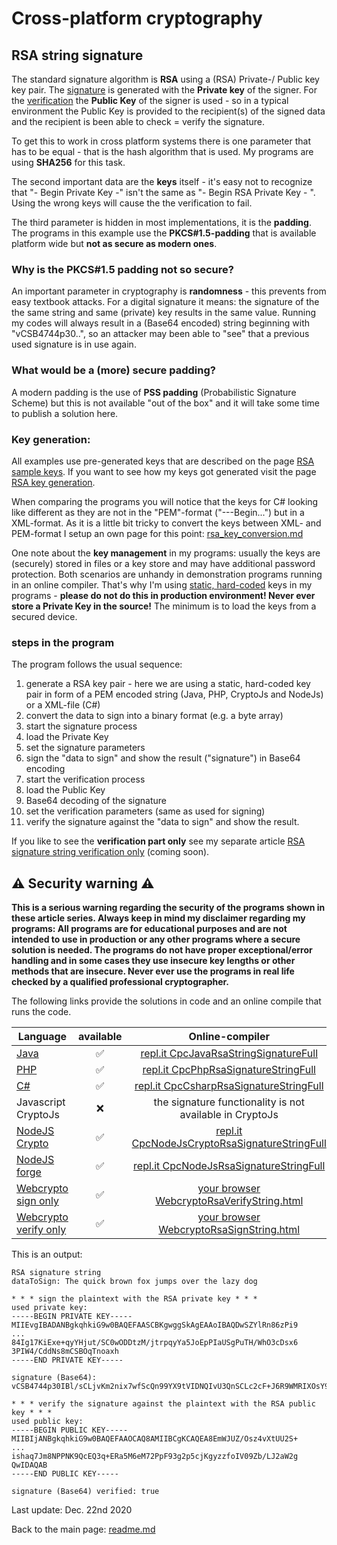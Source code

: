 # Cross-platform cryptography

## RSA string signature

The standard signature algorithm is **RSA** using a (RSA) Private-/ Public key key pair. The <u>signature</u> is generated with the **Private key** of the signer. For the <u>verification</u> the **Public Key** of the signer is used - so in a typical environment the Public Key is provided to the recipient(s) of the signed data and the recipient is been able to check = verify the signature.

To get this to work in cross platform systems there is one parameter that has to be equal - that is the hash algorithm that is used. My programs are using **SHA256** for this task.

The second important data are the **keys** itself - it's easy not to recognize that "- Begin Private Key -" isn't the same as "- Begin RSA Private Key - ". Using the wrong keys will cause the the verification to fail.

The third parameter is hidden in most implementations, it is the **padding**. The programs in this example use the **PKCS#1.5-padding** that is available platform wide but **not as secure as modern ones**.

### Why is the PKCS#1.5 padding not so secure?

An important parameter in cryptography is **randomness** - this prevents from easy textbook attacks. For a digital signature it means: the signature of the the same string and same (private) key results in the same value. Running my codes will always result in a (Base64 encoded) string beginning with "vCSB4744p30..", so an attacker may been able to "see" that a previous used signature is in use again.

### What would be a (more) secure padding?

A modern padding is the use of **PSS padding** (Probabilistic Signature Scheme) but this is not available "out of the box" and it will take some time to publish a solution here.

### Key generation: 

All examples use pre-generated keys that are described on the page [RSA sample keys](rsa_sample_keypair.md). If you want to see how my keys got generated visit the page [RSA key generation](rsa_key_generation.md). 

When comparing the programs you will notice that the keys for C# looking like different as they are not in the "PEM"-format ("---Begin...") but in a XML-format. As it is a little bit tricky to convert the keys between XML- and PEM-format I setup an own page for this point: [rsa_key_conversion.md](rsa_key_conversion.md)

One note about the **key management** in my programs: usually the keys are (securely) stored in files or a key store and may have additional password protection. Both scenarios are unhandy in demonstration programs running in an online compiler. That's why I'm using <u>static, hard-coded</u> keys in my programs - **please do not do this in production environment! Never ever store a Private Key in the source!** The minimum is to load the keys from a secured device.

### steps in the program

The program follows the usual sequence:
1. generate a RSA key pair - here we are using a static, hard-coded key pair in form of a PEM encoded string (Java, PHP, CryptoJs and NodeJs) or a XML-file (C#)
2. convert the data to sign into a binary format (e.g. a byte array)
3. start the signature process
4. load the Private Key
5. set the signature parameters
6. sign the "data to sign" and show the result ("signature") in Base64 encoding
7. start the verification process
8. load the Public Key
9. Base64 decoding of the signature
10. set the verification parameters (same as used for signing)
11. verify the signature against the "data to sign" and show the result.

If you like to see the **verification part only** see my separate article [RSA signature string verification only](rsa_signature_string_verification_only.md) (coming soon).

## :warning: Security warning :warning:

**This is a serious warning regarding the security of the programs shown in these article series.  Always keep in mind my disclaimer regarding my programs: All programs are for educational purposes and are not intended to use in production or any other programs where a  secure solution is needed. The programs do not have proper exceptional/error handling and in some cases they use insecure key lengths or other methods that are insecure. Never ever use the programs in real life checked by a qualified professional cryptographer.**

The following links provide the solutions in code and an online compile that runs the code.

| Language | available | Online-compiler
| ------ | :---: | :----: |
| [Java](RsaSignatureString/RsaSignatureStringFull.java) | :white_check_mark: | [repl.it CpcJavaRsaStringSignatureFull](https://repl.it/@javacrypto/CpcJavaRsaSignatureStringFull#Main.java/)
| [PHP](RsaSignatureString/RsaSignatureStringFull.php) | :white_check_mark: | [repl.it CpcPhpRsaSignatureStringFull](https://repl.it/@javacrypto/CpcPhpRsaSignatureStringFull#main.php/)
| [C#](RsaSignatureString/RsaSignatureStringFull.cs) | :white_check_mark: | [repl.it CpcCsharpRsaSignatureStringFull](https://repl.it/@javacrypto/CpcCsharpRsaSignatureStringFull#main.cs/)
| Javascript CryptoJs | :x: | the signature functionality is not available in CryptoJs
| [NodeJS Crypto](RsaSignatureString/RsaSignatureStringFullNodeJsCrypto.js) | :white_check_mark: | [repl.it CpcNodeJsCryptoRsaSignatureStringFull](https://repl.it/@javacrypto/CpcNodeJsCryptoRsaSignatureStringFull#index.js/)
| [NodeJS forge](RsaSignatureString/RsaSignatureStringFullNodeJs.js) | :white_check_mark: | [repl.it CpcNodeJsRsaSignatureStringFull](https://repl.it/@javacrypto/CpcNodeJsRsaSignatureStringFull#index.js/)
| [Webcrypto sign only](RsaSignatureString/rsasignaturestringsign.html) | :white_check_mark: | [your browser WebcryptoRsaVerifyString.html](https://java-crypto.github.io/cross_platform_crypto/RsaSignatureString//rsasignaturestringsign.html)
| [Webcrypto verify only](RsaSignatureString/rsasignaturestringverification.html) | :white_check_mark: | [your browser WebcryptoRsaSignString.html](https://java-crypto.github.io/cross_platform_crypto/RsaSignatureString/rsasignaturestringverification.html)

This is an output:

```plaintext
RSA signature string
dataToSign: The quick brown fox jumps over the lazy dog

* * * sign the plaintext with the RSA private key * * *
used private key:
-----BEGIN PRIVATE KEY-----
MIIEvgIBADANBgkqhkiG9w0BAQEFAASCBKgwggSkAgEAAoIBAQDwSZYlRn86zPi9
...
84Ig17KiExe+qyYHjut/SC0wODDtzM/jtrpqyYa5JoEpPIaUSgPuTH/WhO3cDsx6
3PIW4/CddNs8mCSBOqTnoaxh
-----END PRIVATE KEY-----

signature (Base64): vCSB4744p30IBl/sCLjvKm2nix7wfScQn99YX9tVIDNQIvU3QnSCLc2cF+J6R9WMRIXOsY94MxjKCQANW0CuaSs+w31ePHaounFVnmXyY092SicZrtpwlxw2CHqJ0NSyciDpxlRId1vjKlp9E5IJmYtVMtL2hfb711P+nb+m+1sPplNXPpJpdnWIzfLsDMVxCkplAdrcoH2HuWgOtOCHAf3vWbUC/vkvi388NT1UXJRPoERM0m1v11ogP9DiycMdoJxg3fbdH3HknbR02MLNEr7q4ZMzlrKxnYChwp2hnnBvJDcXpPDnQz7sG8zrim1nL/PS8CRG5lxhYYAZqTc+Vg==

* * * verify the signature against the plaintext with the RSA public key * * *
used public key:
-----BEGIN PUBLIC KEY-----
MIIBIjANBgkqhkiG9w0BAQEFAAOCAQ8AMIIBCgKCAQEA8EmWJUZ/Osz4vXtUU2S+
...
ishaq7Jm8NPPNK9QcEQ3q+ERa5M6eM72PpF93g2p5cjKgyzzfoIV09Zb/LJ2aW2g
QwIDAQAB
-----END PUBLIC KEY-----

signature (Base64) verified: true

```

Last update: Dec. 22nd 2020

Back to the main page: [readme.md](readme.md)